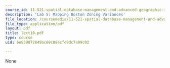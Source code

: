 ```yaml
---
course_id: 11-521-spatial-database-management-and-advanced-geographic-information-systems-spring-2003
description: 'Lab 5: Mapping Boston Zoning Variances'
file_location: /coursemedia/11-521-spatial-database-management-and-advanced-geographic-information-systems-spring-2003/6e839872849ac68c88ecfe9dc7a99c02_lect10.pdf
file_type: application/pdf
layout: pdf
title: lect10.pdf
type: course
uid: 6e839872849ac68c88ecfe9dc7a99c02

---
```

None
